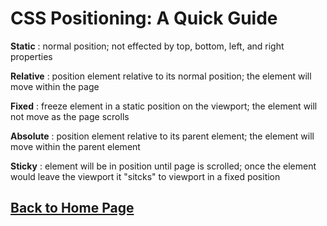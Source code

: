 # CSS Positioning: A Quick Guide

**Static**
: normal position; not effected by top, bottom, left, and right properties

**Relative**
: position element relative to its normal position; the element will move within the page

**Fixed**
: freeze element in a static position on the viewport; the element will not move as the page scrolls

**Absolute**
: position element relative to its parent element; the element will move within the parent element

**Sticky**
: element will be in position until page is scrolled; once the element would leave the viewport it "sitcks" to viewport in a fixed position

## [Back to Home Page](/README.md)
